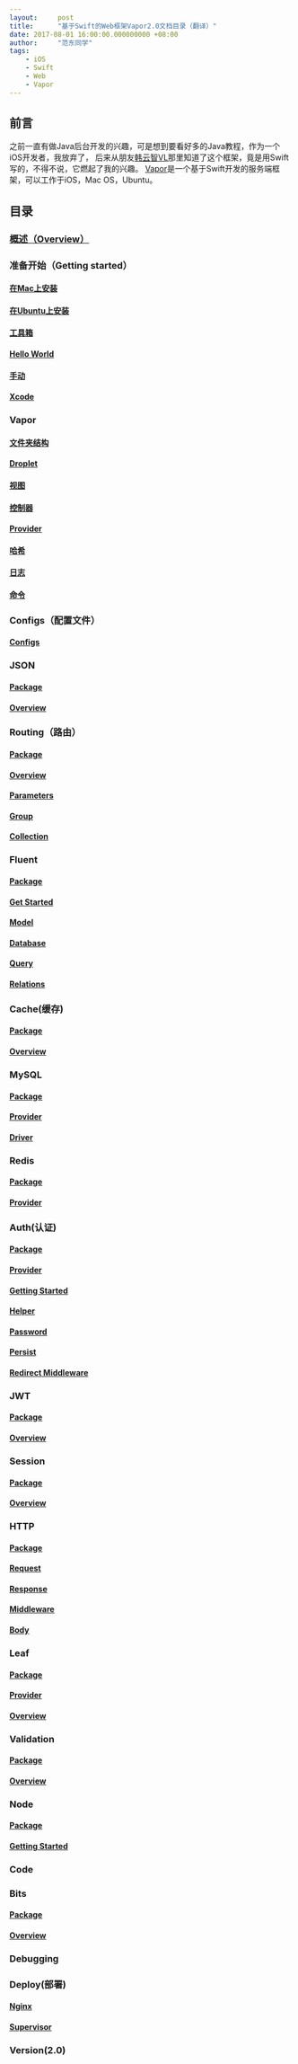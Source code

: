 ```yaml
---
layout:     post
title:      "基于Swift的Web框架Vapor2.0文档目录（翻译）"
date: 2017-08-01 16:00:00.000000000 +08:00
author:     "范东同学"
tags:
    - iOS
    - Swift
    - Web
    - Vapor
---
```

## 前言
之前一直有做Java后台开发的兴趣，可是想到要看好多的Java教程，作为一个iOS开发者，我放弃了，
后来从朋友[韩云智VL](http://www.jianshu.com/u/92f7630a351b)那里知道了这个框架，竟是用Swift写的，不得不说，它燃起了我的兴趣。
[Vapor](http://vapor.codes)是一个基于Swift开发的服务端框架，可以工作于iOS，Mac OS，Ubuntu。
## 目录
### [概述（Overview）](http://www.jianshu.com/p/0c0c6554e472)
### 准备开始（Getting started）
#### [在Mac上安装](https://github.com/fandongtongxue/VaporDoc/blob/master/Getting%20Started/01Install%20Mac%20OS.markdown)
#### [在Ubuntu上安装](https://github.com/fandongtongxue/VaporDoc/blob/master/Getting%20Started/02Install%20Ubuntu.markdown)
#### [工具箱](https://github.com/fandongtongxue/VaporDoc/blob/master/Getting%20Started/03ToolBox.markdown)
#### [Hello World](https://github.com/fandongtongxue/VaporDoc/blob/master/Getting%20Started/04Hello%20World.markdown)
#### [手动](https://github.com/fandongtongxue/VaporDoc/blob/master/Getting%20Started/05Manual.markdown)
#### [Xcode](https://github.com/fandongtongxue/VaporDoc/blob/master/Getting%20Started/06Xcode.markdown)
### Vapor
#### [文件夹结构](http://www.jianshu.com/p/a5681ecd0c43)
#### [Droplet](http://www.jianshu.com/p/a7df79df30b7)
#### [视图](http://www.jianshu.com/p/eff525cad446)
#### [控制器](http://www.jianshu.com/p/2db6fe8579d8)
#### [Provider](http://www.jianshu.com/p/f97612a271b1)
#### [哈希](http://www.jianshu.com/p/d07092711b3f)
#### [日志](http://www.jianshu.com/p/84558b3de9e5)
#### [命令](http://www.jianshu.com/p/1655275acfa8)
### Configs（配置文件）
#### [Configs](https://github.com/fandongtongxue/VaporDoc/blob/master/Config/Config.markdown)
### JSON
#### [Package](http://www.jianshu.com/p/87a42c06df7d)
#### [Overview](http://www.jianshu.com/p/95430b8e6026)
### Routing（路由）
#### [Package](https://github.com/fandongtongxue/VaporDoc/blob/master/Routing/01Package.markdown)
#### [Overview](https://github.com/fandongtongxue/VaporDoc/blob/master/Routing/02Overview.markdown)
#### [Parameters](https://github.com/fandongtongxue/VaporDoc/blob/master/Routing/03Parameters.markdown)
#### [Group](https://github.com/fandongtongxue/VaporDoc/blob/master/Routing/04Group.markdown)
#### [Collection](https://github.com/fandongtongxue/VaporDoc/blob/master/Routing/05Collection.markdown)
### Fluent
#### [Package](http://www.jianshu.com/p/5a2f6965f73b)
#### [Get Started](http://www.jianshu.com/p/f590e6449e47)
#### [Model](http://www.jianshu.com/p/a919cd994f5b)
#### [Database](http://www.jianshu.com/p/04d803ffb666)
#### [Query](http://www.jianshu.com/p/fb6d1a9949c7)
#### [Relations](http://www.jianshu.com/p/905239375d19)
### Cache(缓存)
#### [Package](https://github.com/fandongtongxue/VaporDoc/blob/master/Cache/01Package.markdown)
#### [Overview](https://github.com/fandongtongxue/VaporDoc/blob/master/Cache/02Overview.markdown)
### MySQL
#### [Package](http://www.jianshu.com/p/6f7a45138787)
#### [Provider](http://www.jianshu.com/p/406cecd2d742)
#### [Driver](http://www.jianshu.com/p/3bc2bfcbe26a)
### Redis
#### [Package](https://github.com/fandongtongxue/VaporDoc/blob/master/Redis/01Package.markdown)
#### [Provider](https://github.com/fandongtongxue/VaporDoc/blob/master/Redis/02Provider.markdown)
### Auth(认证)
#### [Package](http://www.jianshu.com/p/0d4344e0f1a0)
#### [Provider](http://www.jianshu.com/p/900e80cce498)
#### [Getting Started](http://www.jianshu.com/p/11c941b24724)
#### [Helper](http://www.jianshu.com/p/5d2905c605e8)
#### [Password](http://www.jianshu.com/p/4b24584fb033)
#### [Persist](http://www.jianshu.com/p/1c197ef8ddbb)
#### [Redirect Middleware](http://www.jianshu.com/p/d09dba0684b3)
### JWT
#### [Package](https://github.com/fandongtongxue/VaporDoc/blob/master/JWT/01Package.markdown)
#### [Overview](https://github.com/fandongtongxue/VaporDoc/blob/master/JWT/02Overview.markdown)
### Session
#### [Package](http://www.jianshu.com/p/30d8c92a98a5)
#### [Overview](http://www.jianshu.com/p/11b9178f64ed)
### HTTP
#### [Package](https://github.com/fandongtongxue/VaporDoc/blob/master/HTTP/01Package.markdown)
#### [Request](https://github.com/fandongtongxue/VaporDoc/blob/master/HTTP/02Request.markdown)
#### [Response](https://github.com/fandongtongxue/VaporDoc/blob/master/HTTP/03Response.markdown)
#### [Middleware](https://github.com/fandongtongxue/VaporDoc/blob/master/HTTP/04Middleware.markdown)
#### [Body](https://github.com/fandongtongxue/VaporDoc/blob/master/HTTP/05Body.markdown)
### Leaf
#### [Package](http://www.jianshu.com/p/5f631eac999f)
#### [Provider](http://www.jianshu.com/p/7e6c2c587899)
#### [Overview](http://www.jianshu.com/p/53c9477eda83)
### Validation
#### [Package](https://github.com/fandongtongxue/VaporDoc/blob/master/Validation/01Package.markdown)
#### [Overview](https://github.com/fandongtongxue/VaporDoc/blob/master/Validation/02Overview.markdown)
### Node
#### [Package](http://www.jianshu.com/p/9156c55afe84)
#### [Getting Started](http://www.jianshu.com/p/33c0544aa9ac)
### Code
### Bits
#### [Package](http://www.jianshu.com/p/d119e9939d1e)
#### [Overview](http://www.jianshu.com/p/7af1d3dbbd78)
### Debugging
### Deploy(部署)
#### [Nginx](http://www.jianshu.com/p/e211efa92785)
#### [Supervisor](http://www.jianshu.com/p/ac02861cba4d)
### Version(2.0)

